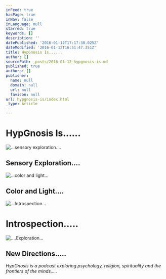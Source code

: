 ```yaml
---
inFeed: true
hasPage: true
inNav: false
inLanguage: null
starred: true
keywords: []
description: ''
datePublished: '2016-01-12T17:17:30.025Z'
dateModified: '2016-01-12T16:51:47.351Z'
title: HypGnosis Is......
author: []
sourcePath: _posts/2016-01-12-hypgnosis-is.md
published: true
authors: []
publisher:
  name: null
  domain: null
  url: null
  favicon: null
url: hypgnosis-is/index.html
_type: Article

---
```

# HypGnosis Is......
![...sensory exploration....](https://the-grid-user-content.s3-us-west-2.amazonaws.com/73f2f6fa-321c-40e3-9c3f-aa46b41ec52f.jpg)

## Sensory Exploration....
![...color and light...](https://the-grid-user-content.s3-us-west-2.amazonaws.com/a47e2542-fe84-4c9a-99ca-b441d31d993f.jpg)

## Color and Light....
![...Introspection...](https://the-grid-user-content.s3-us-west-2.amazonaws.com/aad8c9ff-0f04-4547-9186-325c978600fa.jpg)

# Introspection.....
![....Exploration...](https://the-grid-user-content.s3-us-west-2.amazonaws.com/936a8a79-29f2-4b9f-a83c-a1cf72809286.jpg)

## New Directions.....

_HypGnosis is a podcast exploring psychology, religion, spirituality and the frontiers of the minds....._